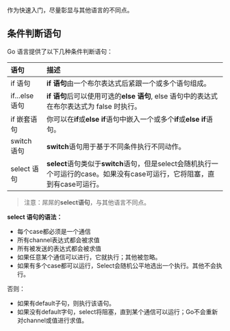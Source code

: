 作为快速入门，尽量彰显与其他语言的不同点。

## 条件判断语句

Go 语言提供了以下几种条件判断语句：

| 语句 | 描述 |
| :--- | :--- |
| if 语句 | **if 语句**由一个布尔表达式后紧跟一个或多个语句组成。 |
| if...else 语句 | **if 语句**后可以使用可选的**else 语句**, else 语句中的表达式在布尔表达式为 false 时执行。 |
| if 嵌套语句 | 你可以在**if**或**else if**语句中嵌入一个或多个**if**或**else if**语句。 |
| switch 语句 | **switch**语句用于基于不同条件执行不同动作。 |
| select 语句 | **select**语句类似于**switch**语句，但是select会随机执行一个可运行的case。如果没有case可运行，它将阻塞，直到有case可运行。 |

> 注意：屌屌的**select语句**，与其他语言不同点。

**select 语句的语法：**

* 每个case都必须是一个通信
* 所有channel表达式都会被求值
* 所有被发送的表达式都会被求值
* 如果任意某个通信可以进行，它就执行；其他被忽略。
* 如果有多个case都可以运行，Select会随机公平地选出一个执行。其他不会执行。

否则：

* 如果有default子句，则执行该语句。
* 如果没有default字句，select将阻塞，直到某个通信可以运行；Go不会重新对channel或值进行求值。



